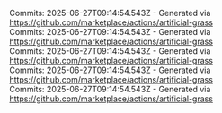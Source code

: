 Commits: 2025-06-27T09:14:54.543Z - Generated via https://github.com/marketplace/actions/artificial-grass
<br>
Commits: 2025-06-27T09:14:54.543Z - Generated via https://github.com/marketplace/actions/artificial-grass
<br>
Commits: 2025-06-27T09:14:54.543Z - Generated via https://github.com/marketplace/actions/artificial-grass
<br>
Commits: 2025-06-27T09:14:54.543Z - Generated via https://github.com/marketplace/actions/artificial-grass
<br>
Commits: 2025-06-27T09:14:54.543Z - Generated via https://github.com/marketplace/actions/artificial-grass
<br>
